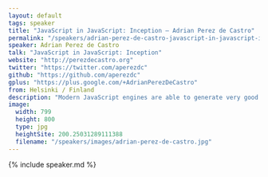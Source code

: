 ```yaml
---
layout: default
tags: speaker
title: "JavaScript in JavaScript: Inception – Adrian Perez de Castro"
permalink: "/speakers/adrian-perez-de-castro-javascript-in-javascript-inception.html"
speaker: Adrian Perez de Castro
talk: "JavaScript in JavaScript: Inception"
website: "http://perezdecastro.org"
twitter: "https://twitter.com/aperezdc"
github: "https://github.com/aperezdc"
gplus: "https://plus.google.com/+AdrianPerezDeCastro"
from: Helsinki / Finland
description: "Modern JavaScript engines are able to generate very good machine code. Wouldn't it be a waste to write in C   those parts of the language that can be expressed in JavaScript itself? I will talk about how this is works in different virtual machines, and how this makes it a breeze to modify V8 in particular."
image: 
  width: 799
  height: 800
  type: jpg
  heightSite: 200.25031289111388
  filename: "/speakers/images/adrian-perez-de-castro.jpg"
---
```


{% include speaker.md %}
